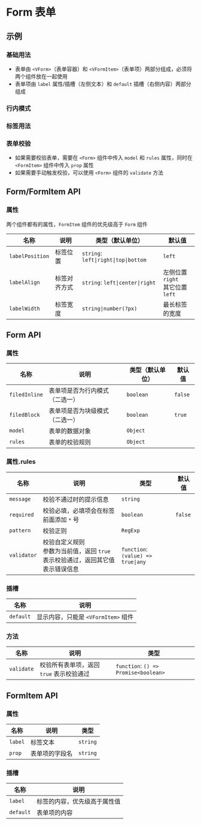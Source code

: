 # Form 表单

## 示例

### 基础用法

- 表单由 `<VForm>`（表单容器）和 `<VFormItem>`（表单项）两部分组成，必须将两个组件放在一起使用
- 表单项由 `label` 属性/插槽（左侧文本）和 `default` 插槽（右侧内容）两部分组成

<preview path="./demos/basic.vue"></preview>

### 行内模式

<preview path="./demos/filed-display.vue"></preview>

### 标签用法

<preview path="./demos/label.vue"></preview>

### 表单校验

- 如果需要校验表单，需要在 `<Form>` 组件中传入 `model` 和 `rules` 属性，同时在 `<FormItem>` 组件中传入 `prop` 属性
- 如果需要手动触发校验，可以使用 `<Form>` 组件的 `validate` 方法

<preview path="./demos/validate.vue"></preview>

## Form/FormItem API

### 属性

两个组件都有的属性，`FormItem` 组件的优先级高于 `Form` 组件

| 名称            | 说明         | 类型（默认单位）                     | 默认值                                |
| --------------- | ------------ | ------------------------------------ | ------------------------------------- |
| `labelPosition` | 标签位置     | `string`: `left\|right\|top\|bottom` | `left`                                |
| `labelAlign`    | 标签对齐方式 | `string`: `left\|center\|right`      | 左侧位置 `right` <br> 其它位置 `left` |
| `labelWidth`    | 标签宽度     | `string\|number(?px)`                | 最长标签的宽度                        |

## Form API

### 属性

| 名称          | 说明                           | 类型（默认单位） | 默认值  |
| ------------- | ------------------------------ | ---------------- | ------- |
| `filedInline` | 表单项是否为行内模式（二选一） | `boolean`        | `false` |
| `filedBlock`  | 表单项是否为块级模式（二选一） | `boolean`        | `true`  |
| `model`       | 表单的数据对象                 | `Object`         |         |
| `rules`       | 表单的校验规则                 | `Object`         |         |

### 属性.rules

| 名称        | 说明                                                                               | 类型                               | 默认值  |
| ----------- | ---------------------------------------------------------------------------------- | ---------------------------------- | ------- |
| `message`   | 校验不通过时的提示信息                                                             | `string`                           |         |
| `required`  | 校验必填，必填项会在标签前面添加 `*` 号                                            | `boolean`                          | `false` |
| `pattern`   | 校验正则                                                                           | `RegExp`                           |         |
| `validator` | 校验自定义规则 <br> 参数为当前值，返回 `true` 表示校验通过，返回其它值表示错误信息 | `function`: `(value) => true\|any` |         |

### 插槽

| 名称      | 说明                                |
| --------- | ----------------------------------- |
| `default` | 显示内容，只能是 `<VFormItem>` 组件 |

### 方法

| 名称       | 说明                                     | 类型                                 |
| ---------- | ---------------------------------------- | ------------------------------------ |
| `validate` | 校验所有表单项，返回 `true` 表示校验通过 | `function`: `() => Promise<boolean>` |

## FormItem API

### 属性

| 名称    | 说明           | 类型     |
| ------- | -------------- | -------- |
| `label` | 标签文本       | `string` |
| `prop`  | 表单项的字段名 | `string` |

### 插槽

| 名称      | 说明                         |
| --------- | ---------------------------- |
| `label`   | 标签的内容，优先级高于属性值 |
| `default` | 表单项的内容                 |
